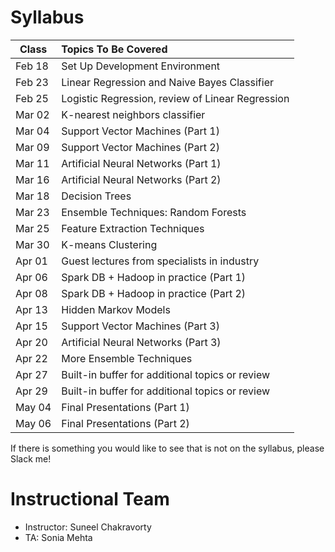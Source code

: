 # Syllabus
Class         | Topics To Be Covered
------------- |:---------------------
Feb 18        | Set Up Development Environment
Feb 23        | Linear Regression and Naive Bayes Classifier
Feb 25        | Logistic Regression, review of Linear Regression
Mar 02        | K-nearest neighbors classifier
Mar 04        | Support Vector Machines (Part 1)
Mar 09        | Support Vector Machines (Part 2)
Mar 11        | Artificial Neural Networks (Part 1)
Mar 16        | Artificial Neural Networks (Part 2)
Mar 18        | Decision Trees
Mar 23        | Ensemble Techniques: Random Forests
Mar 25        | Feature Extraction Techniques
Mar 30        | K-means Clustering
Apr 01        | Guest lectures from specialists in industry
Apr 06        | Spark DB + Hadoop in practice (Part 1)
Apr 08        | Spark DB + Hadoop in practice (Part 2)
Apr 13        | Hidden Markov Models
Apr 15        | Support Vector Machines (Part 3)
Apr 20        | Artificial Neural Networks (Part 3)
Apr 22        | More Ensemble Techniques
Apr 27        | Built-in buffer for additional topics or review
Apr 29        | Built-in buffer for additional topics or review
May 04        | Final Presentations (Part 1)
May 06        | Final Presentations (Part 2)

If there is something you would like to see that is not on the syllabus, please Slack me!

# Instructional Team
- Instructor: Suneel Chakravorty
- TA: Sonia Mehta
